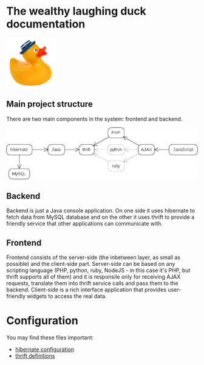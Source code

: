 The wealthy laughing duck documentation
=======================================

![wealthy laughing duck logo](wealthy-laughing-duck-logo.png "wealthy laughing duck logo")

Main project structure
----------------------

There are two main components in the system: frontend and backend.

![main diagram](diagram_main.png "main diagram")


Backend
-------

Backend is just a Java console application. On one side it uses hibernate to
fetch data from MySQL database and on the other it uses thrift to provide a
friendly service that other applications can communicate with.

Frontend
--------

Frontend consists of the server-side (the inbetween layer, as small as possible)
and the client-side part. Server-side can be based on any scripting language
(PHP, python, ruby, NodeJS - in this case it's PHP, but thrift supports all of
them) and it is responsile only for receiving AJAX requests, translate them into
thrift service calls and pass them to the backend. Client-side is a rich
interface application that provides user-friendly widgets to access the real data.

Configuration
=============

You may find these files important:

 * [hibernate configuration](../src/main/resources/hibernate.cfg.xml)
 * [thrift definitions](../src/main/thrift/service.thrift)
